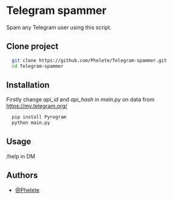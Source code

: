 
# Telegram spammer

Spam any Telegram user using this script.


## Clone project

```bash
  git clone https://github.com/Phelete/Telegram-spammer.git
  cd Telegram-spammer
```
## Installation

Firstly change *api_id* and *api_hash* in *main.py* on data from https://my.telegram.org/

```bash
  pip install Pyrogram
  python main.py
```
    
## Usage

/help in DM


## Authors

- [@Phelete](https://github.com/Phelete)

